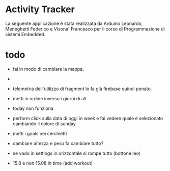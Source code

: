 # Activity Tracker
La seguente applicazione è stata realizzata da Arduino Leonardo, Meneghetti Federico e Visona' Francesco per il corso di Programmazione di sistemi Embedded.


# todo
- fai in modo di cambiare la mappa.

-

- telemetria dell'utilizzo di fragment lo fa già firebase quindi ponato.

- metti in ordine inverso i giorni di all
- today non funziona
- perform click sulla data di oggi in week e fai vedere quale è selezionato cambiando il colore di sunday
- metti i goals nei cerchietti
- cambiare altezza e peso fa cambiare tutto?
- se vado in settings in orizzontale si rompe tutto (bottone leo)
- 15.8 e non 15.08 in time (add workout)